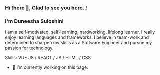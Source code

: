 ### Hi there 👋, Glad to see you here..!
### I'm Duneesha Suloshini

I am a self-motivated, self-learning, hardworking, lifelong learner. I really enjoy learning languages and frameworks. I believe in team-work and determined to sharpen my skills as a Software Engineer and pursue my passion for technology.


Skills: VUE JS / REACT / JS / HTML / CSS

- 🔭 I’m currently working on this page. 





<!--
**SuloshiPHD/SuloshiPHD** is a ✨ _special_ ✨ repository because its `README.md` (this file) appears on your GitHub profile.

Here are some ideas to get you started:

- 🔭 I’m currently working on ...
- 🌱 I’m currently learning ...
- 👯 I’m looking to collaborate on ...
- 🤔 I’m looking for help with ...
- 💬 Ask me about ...
- 📫 How to reach me: ...
- 😄 Pronouns: ...
- ⚡ Fun fact: ...
-->

